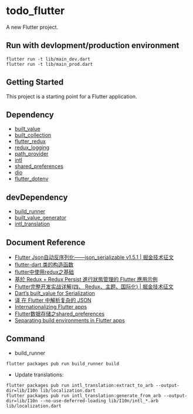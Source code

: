 # todo_flutter

A new Flutter project.

## Run with devlopment/production environment

```
flutter run -t lib/main_dev.dart
flutter run -t lib/main_prod.dart
```

## Getting Started

This project is a starting point for a Flutter application.

## Dependency

- [built_value](https://pub.dartlang.org/packages/built_value)
- [built_collection](https://pub.dartlang.org/packages/built_collection)
- [flutter_redux](https://pub.dartlang.org/packages/flutter_redux)
- [redux_logging](https://pub.dartlang.org/packages/redux_logging)
- [path_provider](https://pub.dartlang.org/packages/path_provider)
- [intl](https://pub.dartlang.org/packages/intl)
- [shared_preferences](https://pub.dartlang.org/packages/shared_preferences)
- [dio](https://pub.dartlang.org/packages/dio)
- [flutter_dotenv](https://pub.dartlang.org/packages/flutter_dotenv)

## devDependency

- [build_runner](https://pub.dartlang.org/packages/build_runner)
- [built_value_generator](https://pub.dartlang.org/packages/built_value_generator)
- [intl_translation](https://pub.dartlang.org/packages/intl_translation)

## Document Reference

- [Flutter Json自动反序列化——json_serializable v1.5.1 | 掘金技术征文](https://juejin.im/post/5b5f00e7e51d45190571172f)
- [flutter-dart 类的构造函数](https://juejin.im/post/5b2b4c36f265da59b243cac9)
- [flutter中使用redux之基础](https://segmentfault.com/a/1190000015579633)
- [基於 Redux + Redux Persist 進行狀態管理的 Flutter 應用示例](https://www.jishuwen.com/d/2Cgp/zh-tw)
- [Flutter完整开发实战详解(四、 Redux、主题、国际化) | 掘金技术征文](https://juejin.im/post/5b79767ff265da435450a873)
- [Dart’s built_value for Serialization](https://medium.com/dartlang/darts-built-value-for-serialization-f5db9d0f4159)
- [译 在 Flutter 中解析复杂的 JSON](https://juejin.im/post/5b5d782ae51d45191c7e7fb3#heading-5)
- [Internation­alizing Flutter apps](https://flutter.dev/docs/development/accessibility-and-localization/internationalization)
- [Flutter数据存储之shared_preferences](https://juejin.im/post/5bab0e06f265da0a972e2417)
- [Separating build environments in Flutter apps](https://iirokrankka.com/2018/03/02/separating-build-environments/)

## Command

- build_runner

```
flutter packages pub run build_runner build
```

- Update translations:

```
flutter packages pub run intl_translation:extract_to_arb --output-dir=lib/I10n lib/localization.dart
flutter packages pub run intl_translation:generate_from_arb --output-dir=lib/I10n --no-use-deferred-loading lib/I10n/intl_*.arb lib/localization.dart
```